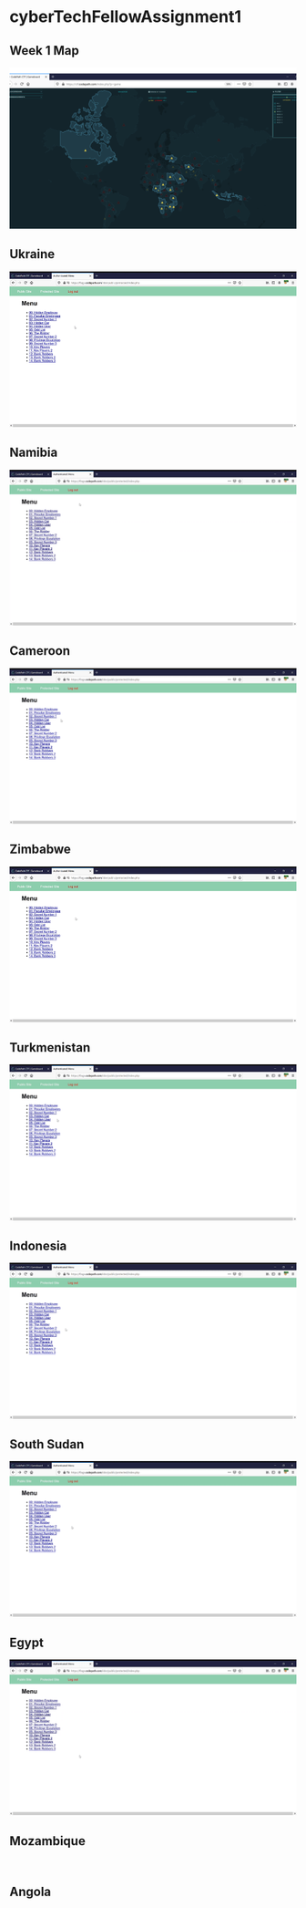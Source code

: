 # cyberTechFellowAssignment1

## Week 1 Map
<img src='CTFWEEK1.png' title='week1' width='' alt='' />

## Ukraine 
<img src='Ukraine-HiddenEmployee.gif' title='Ukraine' width='' alt='' />


## Namibia
<img src='Secret1-Namibia.gif' title='Namibia' width='' alt='' />

## Cameroon
<img src='Cameroon-HiddenCar.gif' title='Cameroon' width='' alt='' />

## Zimbabwe
<img src='Zimbabwe-PeculiarEmployee.gif' title='Zimbabwe' width='' alt='' />

## Turkmenistan
<img src='HiddenUser-Turk.gif' title='Turkministan' width='' alt='' />


## Indonesia
<img src='Riddler-Indonesia.gif' title='Indonesia' width='' alt='' />


## South Sudan
<img src='SouthSudan-PrivEscal.gif' title='SouthSudan' width='' alt='' />

## Egypt
<img src='Kp2.gif' title='Egypt' width='' alt='' />


## Mozambique
<img src='BankRobbers1-Mozambique.gif' title='Mozambique' width='' alt='' />

## Angola
<img src='BankRobbers2-Angola.gif' title='Angola' width='' alt='' />
